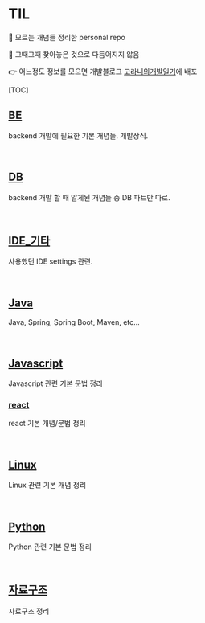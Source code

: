 # TIL
👀 모르는 개념들 정리한 personal repo

🌱 그때그때 찾아놓은 것으로 다듬어지지 않음 

👉 어느정도 정보를 모으면 개발블로그 [고라니의개발일기](https://mand2.github.io/)에 배포



[TOC]



## [BE](https://github.com/mand2/TIL/tree/master/BE)

backend 개발에 필요한 기본 개념들. 개발상식.

<br>

## [DB](https://github.com/mand2/TIL/tree/master/DB)

backend 개발 할 때 알게된 개념들 중 DB 파트만 따로.

<br>


## [IDE_기타](https://github.com/mand2/TIL/tree/master/IDE_기타)

사용했던 IDE settings 관련.

<br>


## [Java](https://github.com/mand2/TIL/tree/master/Java)

Java, Spring, Spring Boot, Maven, etc...

<br>


## [Javascript](https://github.com/mand2/TIL/tree/master/Javascript)

Javascript 관련 기본 문법 정리

### [react](https://github.com/mand2/TIL/tree/master/Javascript/react)

react 기본 개념/문법 정리

<br>


## [Linux](https://github.com/mand2/TIL/tree/master/Linux)

Linux 관련 기본 개념 정리

<br>

## [Python](https://github.com/mand2/TIL/tree/master/Python)

Python 관련 기본 문법 정리

<br>

## [자료구조](https://github.com/mand2/TIL/tree/master/DataStructure/README.md)

자료구조 정리

<br>










